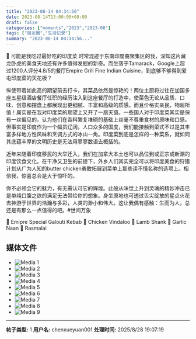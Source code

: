 ```yaml
---
title: "2023-08-14 04:34:56"
date: 2023-08-14T13:00:00+08:00
draft: false
categories: ["moments","2023","2023-08"]
tags: ["朋友圈","生活记录"]
summary: "2023-08-14 04:34:56..."
---
```


🤩 可能是我吃过最好吃的印度菜
​
时常混迹于东南印度裔聚集区的我，深知这片藏龙卧虎的美食天地还有许多值得发掘的新奇。而坐落于Tamarack，Google上超过1200人评分4.8/5的餐厅Empire Grill Fine Indian Cuisine，到底够不够得到爱屯印度菜的天花板？

纵使带着如此高的期望前去打卡，其菜品依然是惊艳的！两位主厨将过往在加国多座五星级酒店餐厅任职的经历注入到这座餐厅的打造中，使菜色无论从品质、口味、创意和摆盘上都展现出更细腻、丰富和高级的质感。而且价格实亲民，物超所值！属实是在我对印度菜的期望上又开了一扇天窗。
​
一些国人对于印度菜其实是保有一丝偏见的，认为他们在香料繁复堆砌的基础上丝毫不尊重食材的原味和口感。但事实是​印度作为一个幅员辽阔，人口众多的国度，我们能接触到菜式不过是其丰富多样地方性风味和烹调方式的冰山一角。印度菜到底是怎样的一种菜系，就如同其底蕴丰厚的文明历史是无法用寥寥数语去概括的。

近年来随着印度移民的大举迁入，我们在加拿大本土也可以品位到或正宗或新潮的印度饮食文化。在干净又卫生的前提下，外乡人们其实完全可以将印度美食的狩猎计划从广为人知的butter chicken勇敢拓展到菜单上那些读不懂名称的选项上。相信我，惊喜总会是大于惊吓的。

你不必领会它的魅力，有无需认可它的辉煌。此般从味觉上升到灵魂的精妙冲击已是单纯口腹之欲的满足无法带给你的想象。身坐原地也可透过舌尖绽放的星点火花去神游于世界的浩瀚与多彩，人类的渺小和伟大。这让我偶有感触：生而为人，总还是有那么一点值得的吧。
​
#世间万象

​🍢 Emipre Special Galouti Kebab 
​🍛 Chicken Vindaloo 
🍛 Lamb Shank
🥞 Garlic Naan
🍧 Rasmalai

## 媒体文件

- ![Media 1](/Moments/photos/2023-08-14/202308140434560.jpg)
- ![Media 2](/Moments/photos/2023-08-14/202308140434561.jpg)
- ![Media 3](/Moments/photos/2023-08-14/202308140434562.jpg)
- ![Media 4](/Moments/photos/2023-08-14/202308140434563.jpg)
- ![Media 5](/Moments/photos/2023-08-14/202308140434564.jpg)
- ![Media 6](/Moments/photos/2023-08-14/202308140434565.jpg)
- ![Media 7](/Moments/photos/2023-08-14/202308140434566.jpg)
- ![Media 8](/Moments/photos/2023-08-14/202308140434567.jpg)
- ![Media 9](/Moments/photos/2023-08-14/202308140434568.jpg)

---

**帖子类型:** 1
**用户名:** chenxueyuan001
**处理时间:** 2025/8/28 19:07:19